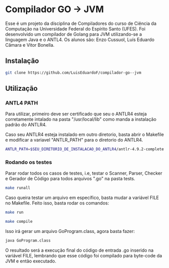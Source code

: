 # Compilador GO -> JVM

Esse é um projeto da dísciplina de Compiladores do curso de Ciência da Computação na Universidade Federal do Espírito Santo (UFES). Foi desenvolvido um compilador de Golang para JVM utilizando-se a linguagem Java e o ANTL4. Os alunos são: Enzo Cussuol, Luís Eduardo Câmara e Vitor Bonella.

## Instalação

```sh
git clone https://github.com/LuisEduardoF/compilador-go--jvm
```

## Utilização

### ANTL4 PATH
Para utilizar, primeiro deve ser certificado que seu o ANTLR4 esteja corretamente intalado na pasta "/usr/local/lib" como manda a instalação padrão do ANTLR4.

Caso seu ANTLR4 esteja instalado em outro diretorio, basta abrir o Makefile e modificar a variavel "ANTLR_PATH" para o diretorio do ANTLR4.

```sh
ANTLR_PATH=$SEU_DIRETORIO_DE_INSTALACAO_DO_ANTLR4/antlr-4.9.2-complete.jar
```
### Rodando os testes

Parar rodar todos os casos de testes, i.e, testar o Scanner, Parser, Checker e Gerador de Código para todos arquivos ".go" na pasta tests.

```sh
make runall
```

Caso queira testar um arquivo em específico, basta mudar a variável FILE no Makefile. Feito isso, basta rodar os comandos:

```sh
make run
```

```sh
make compile
```

Isso irá gerar um arquivo GoProgram.class, agora basta fazer:

```sh
java GoProgram.class
```

O resultado será a execução final do código de entrada .go inserido na variável FILE, lembrando que esse código foi compilado para byte-code da JVM e então executado.
